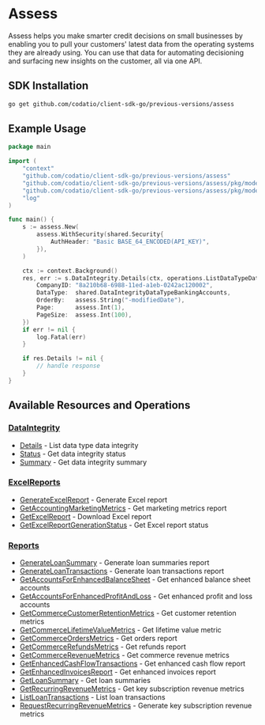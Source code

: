 # Assess

<!-- Start Codat Library Description -->
﻿Assess helps you make smarter credit decisions on small businesses by enabling you to pull your customers' latest data from the operating systems they are already using.
You can use that data for automating decisioning and surfacing new insights on the customer, all via one API.
<!-- End Codat Library Description -->

<!-- Start SDK Installation -->
## SDK Installation

```bash
go get github.com/codatio/client-sdk-go/previous-versions/assess
```
<!-- End SDK Installation -->

## Example Usage
<!-- Start SDK Example Usage -->
```go
package main

import (
	"context"
	"github.com/codatio/client-sdk-go/previous-versions/assess"
	"github.com/codatio/client-sdk-go/previous-versions/assess/pkg/models/operations"
	"github.com/codatio/client-sdk-go/previous-versions/assess/pkg/models/shared"
	"log"
)

func main() {
	s := assess.New(
		assess.WithSecurity(shared.Security{
			AuthHeader: "Basic BASE_64_ENCODED(API_KEY)",
		}),
	)

	ctx := context.Background()
	res, err := s.DataIntegrity.Details(ctx, operations.ListDataTypeDataIntegrityDetailsRequest{
		CompanyID: "8a210b68-6988-11ed-a1eb-0242ac120002",
		DataType:  shared.DataIntegrityDataTypeBankingAccounts,
		OrderBy:   assess.String("-modifiedDate"),
		Page:      assess.Int(1),
		PageSize:  assess.Int(100),
	})
	if err != nil {
		log.Fatal(err)
	}

	if res.Details != nil {
		// handle response
	}
}

```
<!-- End SDK Example Usage -->

<!-- Start SDK Available Operations -->
## Available Resources and Operations


### [DataIntegrity](docs/sdks/dataintegrity/README.md)

* [Details](docs/sdks/dataintegrity/README.md#details) - List data type data integrity
* [Status](docs/sdks/dataintegrity/README.md#status) - Get data integrity status
* [Summary](docs/sdks/dataintegrity/README.md#summary) - Get data integrity summary

### [ExcelReports](docs/sdks/excelreports/README.md)

* [GenerateExcelReport](docs/sdks/excelreports/README.md#generateexcelreport) - Generate Excel report
* [GetAccountingMarketingMetrics](docs/sdks/excelreports/README.md#getaccountingmarketingmetrics) - Get marketing metrics report
* [GetExcelReport](docs/sdks/excelreports/README.md#getexcelreport) - Download Excel report
* [GetExcelReportGenerationStatus](docs/sdks/excelreports/README.md#getexcelreportgenerationstatus) - Get Excel report status

### [Reports](docs/sdks/reports/README.md)

* [GenerateLoanSummary](docs/sdks/reports/README.md#generateloansummary) - Generate loan summaries report
* [GenerateLoanTransactions](docs/sdks/reports/README.md#generateloantransactions) - Generate loan transactions report
* [GetAccountsForEnhancedBalanceSheet](docs/sdks/reports/README.md#getaccountsforenhancedbalancesheet) - Get enhanced balance sheet accounts
* [GetAccountsForEnhancedProfitAndLoss](docs/sdks/reports/README.md#getaccountsforenhancedprofitandloss) - Get enhanced profit and loss accounts
* [GetCommerceCustomerRetentionMetrics](docs/sdks/reports/README.md#getcommercecustomerretentionmetrics) - Get customer retention metrics
* [GetCommerceLifetimeValueMetrics](docs/sdks/reports/README.md#getcommercelifetimevaluemetrics) - Get lifetime value metric
* [GetCommerceOrdersMetrics](docs/sdks/reports/README.md#getcommerceordersmetrics) - Get orders report
* [GetCommerceRefundsMetrics](docs/sdks/reports/README.md#getcommercerefundsmetrics) - Get refunds report
* [GetCommerceRevenueMetrics](docs/sdks/reports/README.md#getcommercerevenuemetrics) - Get commerce revenue metrics
* [GetEnhancedCashFlowTransactions](docs/sdks/reports/README.md#getenhancedcashflowtransactions) - Get enhanced cash flow report
* [GetEnhancedInvoicesReport](docs/sdks/reports/README.md#getenhancedinvoicesreport) - Get enhanced invoices report
* [GetLoanSummary](docs/sdks/reports/README.md#getloansummary) - Get loan summaries
* [GetRecurringRevenueMetrics](docs/sdks/reports/README.md#getrecurringrevenuemetrics) - Get key subscription revenue metrics
* [ListLoanTransactions](docs/sdks/reports/README.md#listloantransactions) - List loan transactions
* [RequestRecurringRevenueMetrics](docs/sdks/reports/README.md#requestrecurringrevenuemetrics) - Generate key subscription revenue metrics
<!-- End SDK Available Operations -->



<!-- Start Dev Containers -->



<!-- End Dev Containers -->



<!-- Start Go Types -->

<!-- End Go Types -->

<!-- Placeholder for Future Speakeasy SDK Sections -->
